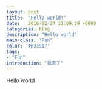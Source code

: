 ```yaml
---
layout: post
title:  "Hello world!"
date:   2016-02-24 11:09:39 +0800
categories: blog
description: "Hello world"
main-class: 'Fun'
color: '#B31917'
tags:
- "Fun"
introduction: "我来了"
---
```


Hello world
